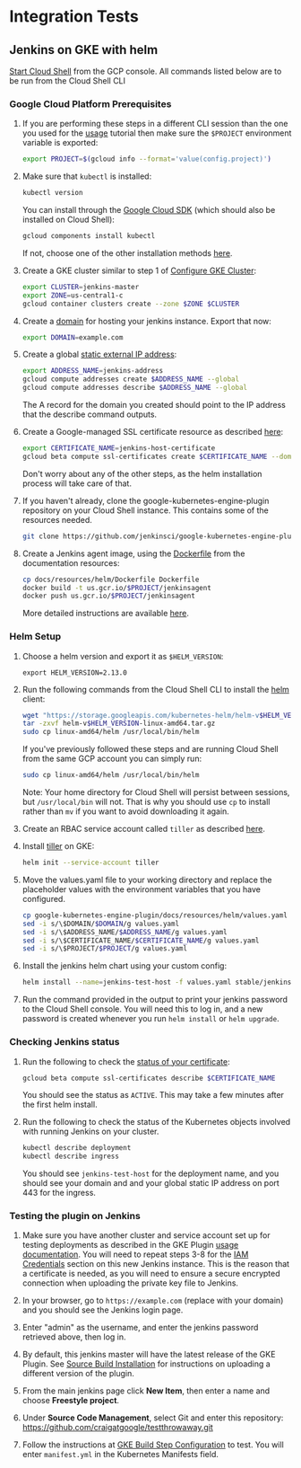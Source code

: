 # Integration Tests

## Jenkins on GKE with helm

[Start Cloud Shell](https://cloud.google.com/shell/docs/quickstart#start_cloud_shell) from the
GCP console. All commands listed below are to be run from the Cloud Shell CLI

### Google Cloud Platform Prerequisites
1. If you are performing these steps in a different CLI session than the one you used for the
[usage](Home.md#usage) tutorial then make sure the `$PROJECT` environment variable is exported:
    ```bash
    export PROJECT=$(gcloud info --format='value(config.project)')
    ```

1. Make sure that `kubectl` is installed:
    ```bash
    kubectl version
    ```

    You can install through the [Google Cloud SDK](
    https://kubernetes.io/docs/tasks/tools/install-kubectl/#download-as-part-of-the-google-cloud-sdk)
    (which should also be installed on Cloud Shell):    
    ```bash
    gcloud components install kubectl
    ```

    If not, choose one of the other installation methods
    [here](https://kubernetes.io/docs/tasks/tools/install-kubectl/).

1. Create a GKE cluster similar to step 1 of [Configure GKE Cluster](Home.md#configure-gke-cluster):
    ```bash
    export CLUSTER=jenkins-master
    export ZONE=us-central1-c
    gcloud container clusters create --zone $ZONE $CLUSTER
    ```

1. Create a [domain](https://domains.google/) for hosting your jenkins instance. Export that now:
    ```bash
    export DOMAIN=example.com
    ```

1. Create a global [static external IP address](
 https://cloud.google.com/compute/docs/ip-addresses/reserve-static-external-ip-address#reserve_new_static):
    ```bash
    export ADDRESS_NAME=jenkins-address
    gcloud compute addresses create $ADDRESS_NAME --global
    gcloud compute addresses describe $ADDRESS_NAME --global
    ```

    The A record for the domain you created should point to the IP address that the describe command
    outputs.

1. Create a Google-managed SSL certificate resource as described [here](
https://cloud.google.com/load-balancing/docs/ssl-certificates#create-managed-ssl-cert-resource):
    ```bash
    export CERTIFICATE_NAME=jenkins-host-certificate
    gcloud beta compute ssl-certificates create $CERTIFICATE_NAME --domains $DOMAIN
    ```

    Don't worry about any of the other steps, as the helm installation process will take care of
    that.
    
1. If you haven't already, clone the google-kubernetes-engine-plugin repository on your Cloud Shell
instance. This contains some of the resources needed.
    ```bash
    git clone https://github.com/jenkinsci/google-kubernetes-engine-plugin.git
    ```

    <!--TODO(stephenshank): Create publically available docker image -->
1.  Create a Jenkins agent image, using the [Dockerfile](resources/helm/Dockerfile) from the
documentation resources:
    ```bash
    cp docs/resources/helm/Dockerfile Dockerfile
    docker build -t us.gcr.io/$PROJECT/jenkinsagent
    docker push us.gcr.io/$PROJECT/jenkinsagent
    ```

    More detailed instructions are available
    [here](https://cloud.google.com/container-registry/docs/pushing-and-pulling).

### Helm Setup

1. Choose a helm version and export it as `$HELM_VERSION`:
    ```$bash
    export HELM_VERSION=2.13.0
    ```

1. Run the following commands from the Cloud Shell CLI to install the
[helm](https://helm.sh/docs/using_helm/#from-the-binary-releases) client:
    ```bash
    wget "https://storage.googleapis.com/kubernetes-helm/helm-v$HELM_VERSION-linux-amd64.tar.gz"
    tar -zxvf helm-v$HELM_VERSION-linux-amd64.tar.gz
    sudo cp linux-amd64/helm /usr/local/bin/helm 
    ```

   If you've previously followed these steps and are running Cloud Shell from the same GCP account
   you can simply run:
    ```bash
    sudo cp linux-amd64/helm /usr/local/bin/helm
    ```

    Note: Your home directory for Cloud Shell will persist between sessions, but `/usr/local/bin`
    will not. That is why you should use `cp` to install rather than `mv` if you want to avoid
    downloading it again.

1. Create an RBAC service account called `tiller` as described
[here](https://helm.sh/docs/using_helm/#example-service-account-with-cluster-admin-role).

1. Install [tiller](https://helm.sh/docs/using_helm/#installing-tiller) on GKE:
    ```bash
    helm init --service-account tiller
    ```

1. Move the values.yaml file to your working directory and replace the placeholder values with the
environment variables that you have configured.
    ```bash
    cp google-kubernetes-engine-plugin/docs/resources/helm/values.yaml values.yaml
    sed -i s/\$DOMAIN/$DOMAIN/g values.yaml
    sed -i s/\$ADDRESS_NAME/$ADDRESS_NAME/g values.yaml
    sed -i s/\$CERTIFICATE_NAME/$CERTIFICATE_NAME/g values.yaml
    sed -i s/\$PROJECT/$PROJECT/g values.yaml
    ```

1. Install the jenkins helm chart using your custom config:
    ```bash
    helm install --name=jenkins-test-host -f values.yaml stable/jenkins 
    ```

1. Run the command provided in the output to print your jenkins password to the Cloud Shell console.
You will need this to log in, and a new password is created whenever you run `helm install` or
`helm upgrade`.

### Checking Jenkins status
1. Run the following to check the [status of your certificate](
https://cloud.google.com/load-balancing/docs/ssl-certificates#certificate-resource-status):
    ```bash
    gcloud beta compute ssl-certificates describe $CERTIFICATE_NAME
    ```

    You should see the status as `ACTIVE`. This may take a few minutes after the first helm install.

1. Run the following to check the status of the Kubernetes objects involved with running Jenkins on
your cluster.
    ```bash
    kubectl describe deployment
    kubectl describe ingress
    ```

    You should see `jenkins-test-host` for the deployment name, and you should see your domain and
    and your global static IP address on port 443 for the ingress.

### Testing the plugin on Jenkins
1. Make sure you have another cluster and service account set up for testing deployments as
described in the GKE Plugin [usage documentation](Home.md#usage). You will need to repeat steps 3-8 
for the [IAM Credentials](Home.md#iam-credentials) section on this new Jenkins instance. This is the
reason that a certificate is needed, as you will need to ensure a secure encrypted connection when
uploading the private key file to Jenkins.

1. In your browser, go to `https://example.com` (replace with your domain) and you should see the
Jenkins login page.

1. Enter "admin" as the username, and enter the jenkins password retrieved above, then log in.

1. By default, this jenkins master will have the latest release of the GKE Plugin. See [Source Build
Installation](SourceBuildInstallation.md) for instructions on uploading a different version of the
plugin.

1. From the main jenkins page click **New Item**, then enter a name and choose **Freestyle project**.

1. Under **Source Code Management**, select Git and enter this repository:
https://github.com/craigatgoogle/testthrowaway.git

1. Follow the instructions at
[GKE Build Step Configuration](Home.md#google-kubernetes-engine-build-step-configuration) to test.
You will enter `manifest.yml` in the Kubernetes Manifests field.
